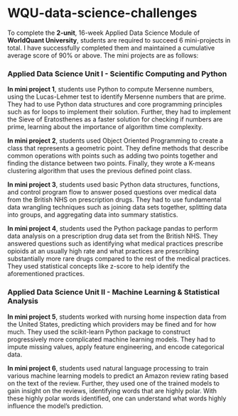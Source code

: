 # WQU-data-science-challenges

To complete the **2-unit**, 16-week Applied Data Science Module of **WorldQuant University**, students are required to succeed 6 mini-projects in total. I have successfully completed them and maintained a cumulative average score of 90% or above. The mini projects are as follows:

### Applied Data Science Unit I - Scientific Computing and Python

**In mini project 1**, students use Python to compute Mersenne numbers, using the Lucas-Lehmer test to identify Mersenne numbers that are prime. They had to use Python data structures and core programming principles such as for loops to implement their solution. Further, they had to implement the Sieve of Eratosthenes as a faster solution for checking if numbers are prime, learning about the importance of algorithm time complexity.

**In mini project 2**, students used Object Oriented Programming to create a class that represents a geometric point. They define methods that describe common operations with points such as adding two points together and finding the distance between two points. Finally, they wrote a K-means clustering algorithm that uses the previous defined point class.

**In mini project 3**, students used basic Python data structures, functions, and control program flow to answer posed questions over medical data from the British NHS on prescription drugs. They had to use fundamental data wrangling techniques such as joining data sets together, splitting data into groups, and aggregating data into summary statistics.

**In mini project 4**, students used the Python package pandas to perform data analysis on a prescription drug data set from the British NHS. They answered questions such as identifying what medical practices prescribe opioids at an usually high rate and what practices are prescribing substantially more rare drugs compared to the rest of the medical practices. They used statistical concepts like z-score to help identify the aforementioned practices.


### Applied Data Science Unit II - Machine Learning & Statistical Analysis 

**In mini project 5**, students worked with nursing home inspection data from the United States, predicting which providers may be fined and for how much. They used the scikit-learn Python package to construct progressively more complicated machine learning models. They had to impute missing values, apply feature engineering, and encode categorical data.

**In mini project 6**, students used natural language processing to train various machine learning models to predict an Amazon review rating based on the text of the review. Further, they used one of the trained models to gain insight on the reviews, identifying words that are highly polar. With these highly polar words identified, one can understand what words highly influence the model’s prediction.
